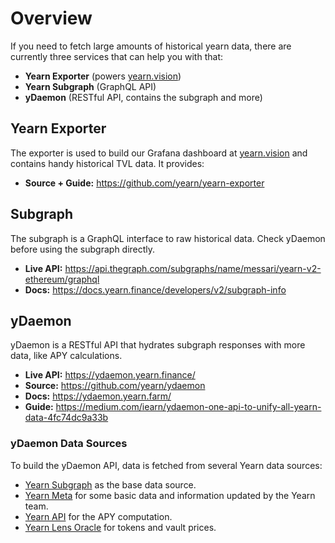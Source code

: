 # Overview

If you need to fetch large amounts of historical yearn data, there are currently three services that can help you with that:

- **Yearn Exporter** (powers [yearn.vision](https://yearn.vision/))
- **Yearn Subgraph** (GraphQL API)
- **yDaemon** (RESTful API, contains the subgraph and more)

## Yearn Exporter

The exporter is used to build our Grafana dashboard at [yearn.vision](https://yearn.vision/) and contains handy historical TVL data. It provides:

- **Source + Guide:** https://github.com/yearn/yearn-exporter

## Subgraph

The subgraph is a GraphQL interface to raw historical data. Check yDaemon before using the subgraph directly.

- **Live API:** https://api.thegraph.com/subgraphs/name/messari/yearn-v2-ethereum/graphql
- **Docs:** https://docs.yearn.finance/developers/v2/subgraph-info

## yDaemon

yDaemon is a RESTful API that hydrates subgraph responses with more data, like APY calculations.

- **Live API:** https://ydaemon.yearn.finance/
- **Source:** https://github.com/yearn/ydaemon
- **Docs:** https://ydaemon.yearn.farm/
- **Guide:** https://medium.com/iearn/ydaemon-one-api-to-unify-all-yearn-data-4fc74dc9a33b

### yDaemon Data Sources

To build the yDaemon API, data is fetched from several Yearn data sources:
- [Yearn Subgraph](https://thegraph.com/explorer/subgraph?id=5xMSe3wTNLgFQqsAc5SCVVwT4MiRb5AogJCuSN9PjzXF) as the base data source.
- [Yearn Meta](https://github.com/yearn/yearn-meta) for some basic data and information updated by the Yearn team.
- [Yearn API](https://api.yearn.finance/) for the APY computation.
- [Yearn Lens Oracle](https://etherscan.io/address/0xca11bde05977b3631167028862be2a173976ca11) for tokens and vault prices.
